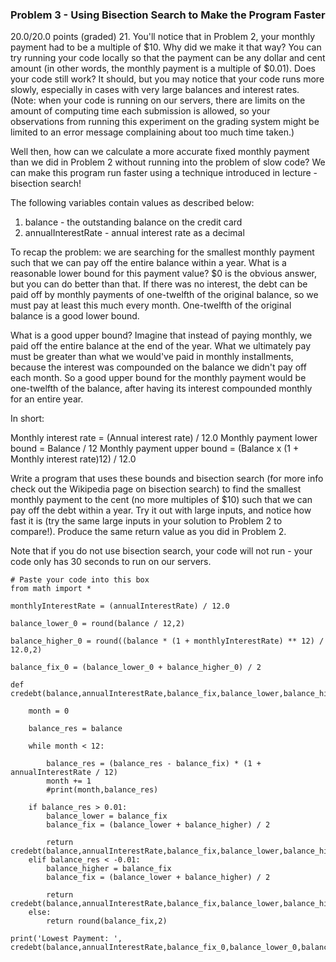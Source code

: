 ### Problem 3 - Using Bisection Search to Make the Program Faster

20.0/20.0 points (graded)
21.
You'll notice that in Problem 2, your monthly payment had to be a multiple of $10. Why did we make it that way? You can try running your code locally so that the payment can be any dollar and cent amount (in other words, the monthly payment is a multiple of $0.01). Does your code still work? It should, but you may notice that your code runs more slowly, especially in cases with very large balances and interest rates. (Note: when your code is running on our servers, there are limits on the amount of computing time each submission is allowed, so your observations from running this experiment on the grading system might be limited to an error message complaining about too much time taken.)

Well then, how can we calculate a more accurate fixed monthly payment than we did in Problem 2 without running into the problem of slow code? We can make this program run faster using a technique introduced in lecture - bisection search!

The following variables contain values as described below:

1. balance - the outstanding balance on the credit card
2. annualInterestRate - annual interest rate as a decimal

To recap the problem: we are searching for the smallest monthly payment such that we can pay off the entire balance within a year. What is a reasonable lower bound for this payment value? $0 is the obvious answer, but you can do better than that. If there was no interest, the debt can be paid off by monthly payments of one-twelfth of the original balance, so we must pay at least this much every month. One-twelfth of the original balance is a good lower bound.

What is a good upper bound? Imagine that instead of paying monthly, we paid off the entire balance at the end of the year. What we ultimately pay must be greater than what we would've paid in monthly installments, because the interest was compounded on the balance we didn't pay off each month. So a good upper bound for the monthly payment would be one-twelfth of the balance, after having its interest compounded monthly for an entire year.

In short:

  Monthly interest rate = (Annual interest rate) / 12.0
  Monthly payment lower bound = Balance / 12
  Monthly payment upper bound = (Balance x (1 + Monthly interest rate)12) / 12.0

Write a program that uses these bounds and bisection search (for more info check out the Wikipedia page on bisection search) to find the smallest monthly payment to the cent (no more multiples of $10) such that we can pay off the debt within a year. Try it out with large inputs, and notice how fast it is (try the same large inputs in your solution to Problem 2 to compare!). Produce the same return value as you did in Problem 2.

Note that if you do not use bisection search, your code will not run - your code only has 30 seconds to run on our servers.

```
# Paste your code into this box
from math import *

monthlyInterestRate = (annualInterestRate) / 12.0

balance_lower_0 = round(balance / 12,2)

balance_higher_0 = round((balance * (1 + monthlyInterestRate) ** 12) / 12.0,2)

balance_fix_0 = (balance_lower_0 + balance_higher_0) / 2

def credebt(balance,annualInterestRate,balance_fix,balance_lower,balance_higher):
    
    month = 0

    balance_res = balance
    
    while month < 12:
       
        balance_res = (balance_res - balance_fix) * (1 + annualInterestRate / 12)
        month += 1
        #print(month,balance_res)
    
    if balance_res > 0.01:
        balance_lower = balance_fix
        balance_fix = (balance_lower + balance_higher) / 2
        
        return credebt(balance,annualInterestRate,balance_fix,balance_lower,balance_higher)
    elif balance_res < -0.01:
        balance_higher = balance_fix
        balance_fix = (balance_lower + balance_higher) / 2

        return credebt(balance,annualInterestRate,balance_fix,balance_lower,balance_higher)
    else:
        return round(balance_fix,2)
        
print('Lowest Payment: ', credebt(balance,annualInterestRate,balance_fix_0,balance_lower_0,balance_higher_0))
```
